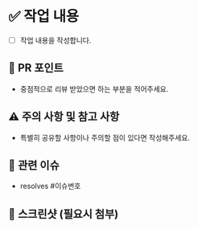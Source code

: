 # ✅ 작업 내용

- [ ] 작업 내용을 작성합니다.

## 🚀 PR 포인트

- 중점적으로 리뷰 받았으면 하는 부분을 적어주세요.

## ⚠️ 주의 사항 및 참고 사항

- 특별히 공유할 사항이나 주의할 점이 있다면 작성해주세요.

## 📌 관련 이슈

- resolves #이슈번호

## 📸 스크린샷 (필요시 첨부)
